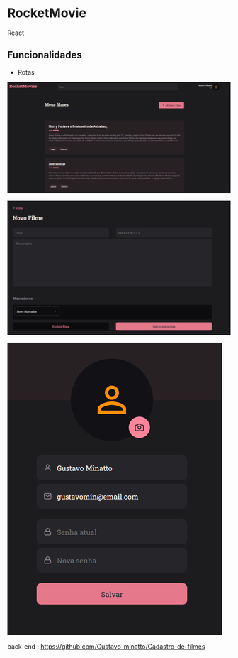 # RocketMovie

React 
## Funcionalidades

- Rotas

![alt text](./src/assets/image.png)

![alt text](./src/assets/image-1.png)

![alt text](./src/assets/image-2.png)

back-end : https://github.com/Gustavo-minatto/Cadastro-de-filmes
